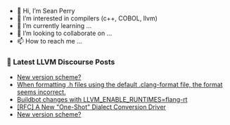 - 👋 Hi, I’m Sean Perry
- 👀 I’m interested in compilers (c++, COBOL, llvm)
- 🌱 I’m currently learning ...
- 💞️ I’m looking to collaborate on ...
- 📫 How to reach me ...

<!---
s66perry/s66perry is a ✨ special ✨ repository because its `README.md` (this file) appears on your GitHub profile.
You can click the Preview link to take a look at your changes.
--->
### 📕 Latest LLVM Discourse Posts

<!-- DISCOURSE-LLVM:START -->
- [New version scheme?](https://discourse.llvm.org/t/new-version-scheme/83570#post_2)
- [When formatting .h files using the default .clang-format file, the format seems incorrect.](https://discourse.llvm.org/t/when-formatting-h-files-using-the-default-clang-format-file-the-format-seems-incorrect/83536#post_3)
- [Buildbot changes with LLVM_ENABLE_RUNTIMES=flang-rt](https://discourse.llvm.org/t/buildbot-changes-with-llvm-enable-runtimes-flang-rt/83571#post_1)
- [[RFC] A New &quot;One-Shot&quot; Dialect Conversion Driver](https://discourse.llvm.org/t/rfc-a-new-one-shot-dialect-conversion-driver/79083?page=3#post_42)
- [New version scheme?](https://discourse.llvm.org/t/new-version-scheme/83570#post_1)
<!-- DISCOURSE-LLVM:END -->

